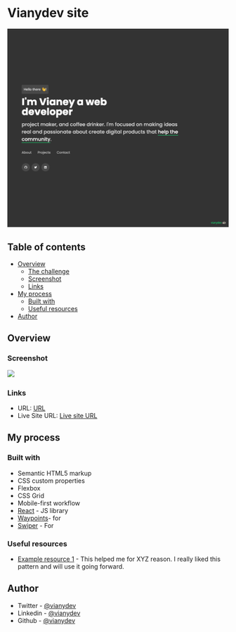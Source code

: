 # Vianydev site

![Design preview for the project](./assets/img/desktop-preview.png)

## Table of contents

- [Overview](#overview)
  - [The challenge](#the-challenge)
  - [Screenshot](#screenshot)
  - [Links](#links)
- [My process](#my-process)
  - [Built with](#built-with)
  - [Useful resources](#useful-resources)
- [Author](#author)

## Overview

### Screenshot

![](./screenshot.jpg)

### Links

- URL: [URL](https://github.com/vianydev/vianydev-portfolio)
- Live Site URL: [Live site URL](https://your-live-site-url.com)

## My process

### Built with

- Semantic HTML5 markup
- CSS custom properties
- Flexbox
- CSS Grid
- Mobile-first workflow
- [React](https://reactjs.org/) - JS library
- [Waypoints](http://imakewebthings.com/waypoints/guides/getting-started/)- for
- [Swiper](https://swiperjs.com) - For 


### Useful resources

- [Example resource 1](https://www.example.com) - This helped me for XYZ reason. I really liked this pattern and will use it going forward.


## Author

- Twitter - [@vianydev](https://www.twitter.com/vianydev)
- Linkedin - [@vianydev](https://www.linkedin.com/in/vianydev/)
- Github - [@vianydev](https://github.com/vianydev)
